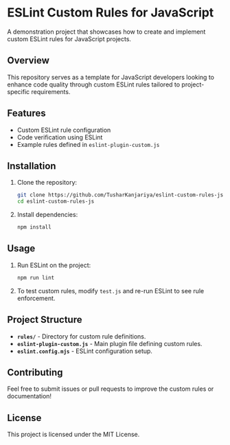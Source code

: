 
# ESLint Custom Rules for JavaScript

A demonstration project that showcases how to create and implement custom ESLint rules for JavaScript projects.

## Overview

This repository serves as a template for JavaScript developers looking to enhance code quality through custom ESLint rules tailored to project-specific requirements.

## Features

- Custom ESLint rule configuration
- Code verification using ESLint
- Example rules defined in `eslint-plugin-custom.js`

## Installation

1. Clone the repository:
   ```bash
   git clone https://github.com/TusharKanjariya/eslint-custom-rules-js.git
   cd eslint-custom-rules-js
   ```

2. Install dependencies:
   ```bash
   npm install
   ```

## Usage

1. Run ESLint on the project:
   ```bash
   npm run lint
   ```

2. To test custom rules, modify `test.js` and re-run ESLint to see rule enforcement.

## Project Structure

- **`rules/`** - Directory for custom rule definitions.
- **`eslint-plugin-custom.js`** - Main plugin file defining custom rules.
- **`eslint.config.mjs`** - ESLint configuration setup.

## Contributing

Feel free to submit issues or pull requests to improve the custom rules or documentation!

## License

This project is licensed under the MIT License.
